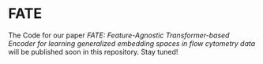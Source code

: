 # FATE

The Code for our paper *FATE: Feature-Agnostic Transformer-based Encoder for learning generalized embedding spaces in flow cytometry data* will be published soon in this repository. Stay tuned!
